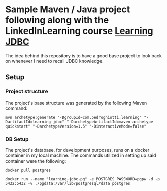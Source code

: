 # Sample Maven / Java project following along with the LinkedInLearning course [Learning JDBC](https://www.linkedin.com/learning/learning-jdbc-24697410)

The idea behind this repository is to have a good base project to look back on whenever I need to recall JDBC knowledge.

## Setup
### Project structure
The project's base structure was generated by the following Maven command:
```
mvn archetype:generate "-DgroupId=com.pedroghiotti.learning" "-DartifactId=learning-jdbc" "-DarchetypeArtifactId=maven-archetype-quickstart" "-DarchetypeVersion=1.5" "-DinteractiveMode=false"
```

### DB Setup
The project's database, for development purposes, runs on a docker container in my local machine.
The commands utilized in setting up said container were the following:
```
docker pull postgres

docker run --name "learning-jdbc-pg" -e POSTGRES_PASSWORD=pgpw -d -p 5432:5432 -v ./pgdata:/var/lib/postgresql/data postgres
```